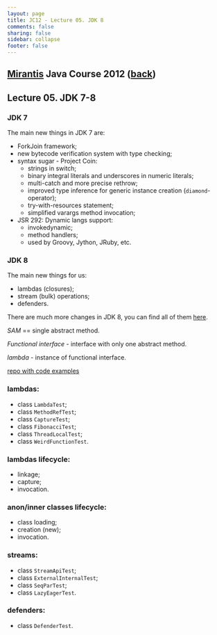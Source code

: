 ```yaml
---                                                                                                                     
layout: page                                                                                                            
title: JC12 - Lecture 05. JDK 8                                                                                                                
comments: false                                                                                                         
sharing: false                                                                                                          
sidebar: collapse
footer: false                                                                                                           
---
```

## [Mirantis](http://www.mirantis.com) Java Course 2012 ([back](index.html))
## Lecture 05. JDK 7-8

### JDK 7

The main new things in JDK 7 are:

* ForkJoin framework;
* new bytecode verification system with type checking;
* syntax sugar - Project Coin:
	* strings in switch;
	* binary integral literals and underscores in numeric literals;
	* multi-catch and more precise rethrow;
	* improved type inference for generic instance creation (`diamond`-operator);
	* try-with-resources statement;
	* simplified varargs method invocation;
* JSR 292: Dynamic langs support:
	* invokedynamic;
	* method handlers;
	* used by Groovy, Jython, JRuby, etc.

### JDK 8

The main new things for us:

* lambdas (closures);
* stream (bulk) operations;
* defenders.

There are much more changes in JDK 8, you can find all of them [here](http://openjdk.java.net/projects/jdk8/features).

*SAM* == single abstract method.

*Functional interface* - interface with only one abstract method.

*lambda* - instance of functional interface.

[repo with code examples](https://github.com/Frostman/jdk8-demo)

### lambdas:

* class `LambdaTest`;
* class `MethodRefTest`;
* class `CaptureTest`;
* class `FibonacciTest`;
* class `ThreadLocalTest`;
* class `WeirdFunctionTest`.

### lambdas lifecycle:

* linkage;
* capture;
* invocation.

### anon/inner classes lifecycle:

* class loading;
* creation (new);
* invocation.

### streams:

* class `StreamApiTest`;
* class `ExternalInternalTest`;
* class `SeqParTest`;
* class `LazyEagerTest`.

### defenders:

* class `DefenderTest`.
